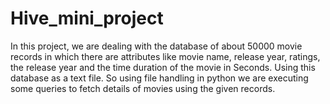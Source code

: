 # Hive_mini_project
   In this project, we are dealing with the database of about 50000 movie records in which there are attributes like movie name, release year, ratings, the release year and the time duration of the movie in Seconds. Using this database as a text file. So using file handling in python we are executing some queries to fetch details of movies using the given records.
